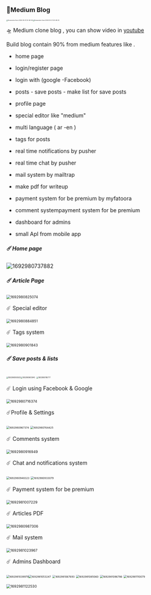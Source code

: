 ### 🤿Medium Blog  

<img src="https://github.com/youssefshibl/blog_medium/assets/63800183/85f7391e-91b8-432f-9bc9-712ad104459f" alt="Screenshot from 2024-05-21 20-46-04" style="zoom: 25%;" /><img src="https://github.com/youssefshibl/blog_medium/assets/63800183/77199956-eda7-4df0-a160-71c973258757" alt="Screenshot from 2024-05-21 20-46-20" style="zoom: 25%;" />

🛸 Medium clone blog , you can show video in [youtube](https://youtu.be/mZZ9iKiS2Qg?si=t_OLP4WswtjSFBFV)

Build blog contain 90% from medium features like .

+ home page

+ login/register page

+ login with (google -Facebook)

+ posts - save posts - make list for save posts

+  profile page

+  special editor like "medium"

+  multi language ( ar -en )

+  tags for posts

+  real time notifications by pusher

+  real time chat by pusher

+  mail system by mailtrap

+  make pdf for writeup

+  payment system for be premium by myfatoora

+  comment systempayment system for be premium

+  dashboard for admins

+  small ApI from mobile app

  

  ##### ☄️ Home page

  ![1692980737882](https://github.com/youssefshibl/blog_medium/assets/63800183/01f64049-42e3-4482-bf67-27ccd792dbc6)

  

  ##### ☄️ Article Page

  

  <img src="https://github.com/youssefshibl/blog_medium/assets/63800183/9cfe894a-4efd-4c9f-9ab8-7ac761dfe0b8" alt="1692980825074" style="zoom:67%;" />

  

  ☄️ Special editor 

  

  <img src="https://github.com/youssefshibl/blog_medium/assets/63800183/ae2825a7-e0e1-400c-8bc8-b0edda8379e6" alt="1692980884851" style="zoom:67%;" />

  

  ☄️ Tags system

  

  <img src="https://github.com/youssefshibl/blog_medium/assets/63800183/eb6487f2-f77c-400c-ac7a-95c9049f40b5" alt="1692980901843" style="zoom:67%;" />

  

  ##### ☄️ Save posts & lists

  

  <img src="https://github.com/youssefshibl/blog_medium/assets/63800183/39969983-2f3e-4341-9c4a-7980472e99b4" alt="1692980850820" style="zoom:30%;" /><img src="https://github.com/youssefshibl/blog_medium/assets/63800183/1347e0a5-4b7d-4520-936e-3b3898420502" alt="1692980803945" style="zoom:30%;" /> <img src="https://github.com/youssefshibl/blog_medium/assets/63800183/2e16a82c-0d0b-4da8-8b41-c80c587d60b8" alt="1692980786777" style="zoom:30%;" />

  

  ☄️ Login using Facebook & Google

  

  <img src="https://github.com/youssefshibl/blog_medium/assets/63800183/cba900bd-eb7f-4c1f-86a2-b1d1f691a766" alt="1692980716374" style="zoom: 67%;" />

  

  ☄️Profile & Settings

<img src="https://github.com/youssefshibl/blog_medium/assets/63800183/0361a154-df8e-4306-8c2a-748409322189" alt="1692980967374" style="zoom:48%;" /> <img src="https://github.com/youssefshibl/blog_medium/assets/63800183/15e3c4d1-3e41-48ab-adf8-210547d5a31d" alt="1692980764425" style="zoom:48%;" />



☄️ Comments system



<img src="https://github.com/youssefshibl/blog_medium/assets/63800183/660c7ad2-2718-42db-8663-d5bbf171fc94" alt="1692980916949" style="zoom:67%;" />



☄️ Chat and notifications system

<img src="https://github.com/youssefshibl/blog_medium/assets/63800183/4062e088-082e-4dfe-80af-9de3edc9690b" alt="1692980948323" style="zoom:48%;" /> <img src="https://github.com/youssefshibl/blog_medium/assets/63800183/4ff7be90-c2a6-4bda-86ee-8d9e77d82efa" alt="1692980933079" style="zoom:48%;" />



☄️ Payment system for be premium



<img src="https://github.com/youssefshibl/blog_medium/assets/63800183/54069b9b-a21a-4a27-b32d-c861ad7bcd7f" alt="1692981007229" style="zoom:67%;" />



☄️ Articles PDF



<img src="https://github.com/youssefshibl/blog_medium/assets/63800183/0bec6b8b-e2bc-4dfa-ab9d-62532b89ec73" alt="1692980987306" style="zoom:67%;" />



☄️ Mail system



<img src="https://github.com/youssefshibl/blog_medium/assets/63800183/9c5a8c87-5631-4be8-8f82-97fcb240133d" alt="1692981023967" style="zoom:67%;" />



☄️  Admins Dashboard



<img src="https://github.com/youssefshibl/blog_medium/assets/63800183/31648a73-276a-40bb-8ed4-2e3056e37e13" alt="1692981039979" style="zoom:48%;" /><img src="https://github.com/youssefshibl/blog_medium/assets/63800183/a382eb7d-11d7-4679-aaa2-bbcc445420f6" alt="1692981053247" style="zoom:48%;" />
<img src="https://github.com/youssefshibl/blog_medium/assets/63800183/e2b742a5-855e-49ad-a387-0a9604e83786" alt="1692981067693" style="zoom:48%;" /> <img src="https://github.com/youssefshibl/blog_medium/assets/63800183/3f22e8b5-6e79-49aa-9147-2e464432136a" alt="1692981085060" style="zoom:48%;" />
<img src="https://github.com/youssefshibl/blog_medium/assets/63800183/38f81bcd-a64c-481e-bddf-c9737674bef5" alt="1692981096786" style="zoom:48%;" /> <img src="https://github.com/youssefshibl/blog_medium/assets/63800183/1a307916-4860-4baa-b542-3636f4ce5e93" alt="1692981110079" style="zoom:48%;" />

<img src="https://github.com/youssefshibl/blog_medium/assets/63800183/47246543-9060-4c92-8ac1-6b850616cbd3" alt="1692981122530" style="zoom:67%;" />




